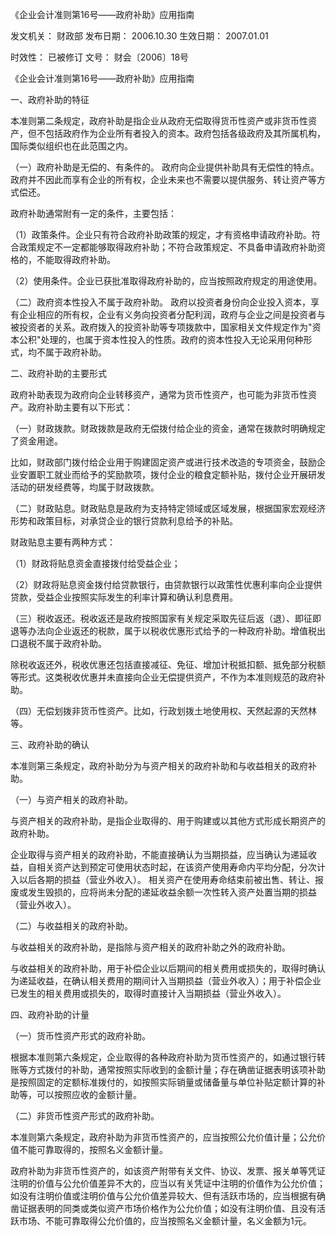 
	
		
	
《企业会计准则第16号——政府补助》应用指南
	
	
发文机关：	财政部
发布日期：	2006.10.30
生效日期：	2007.01.01
	
时效性：	已被修订
文号：	财会〔2006〕18号
	
	

	
	

	
	

《企业会计准则第16号——政府补助》应用指南

一、政府补助的特征

本准则第二条规定，政府补助是指企业从政府无偿取得货币性资产或非货币性资产，但不包括政府作为企业所有者投入的资本。政府包括各级政府及其所属机构，国际类似组织也在此范围之内。

（一）政府补助是无偿的、有条件的。 政府向企业提供补助具有无偿性的特点。政府并不因此而享有企业的所有权，企业未来也不需要以提供服务、转让资产等方式偿还。

政府补助通常附有一定的条件，主要包括：

（1）政策条件。企业只有符合政府补助政策的规定，才有资格申请政府补助。符合政策规定不一定都能够取得政府补助；不符合政策规定、不具备申请政府补助资格的，不能取得政府补助。

（2）使用条件。企业已获批准取得政府补助的，应当按照政府规定的用途使用。

（二）政府资本性投入不属于政府补助。 政府以投资者身份向企业投入资本，享有企业相应的所有权，企业有义务向投资者分配利润，政府与企业之间是投资者与被投资者的关系。政府拨入的投资补助等专项拨款中，国家相关文件规定作为"资本公积"处理的，也属于资本性投入的性质。政府的资本性投入无论采用何种形式，均不属于政府补助。

二、政府补助的主要形式

政府补助表现为政府向企业转移资产，通常为货币性资产，也可能为非货币性资产。政府补助主要有以下形式：

（一）财政拨款。财政拨款是政府无偿拨付给企业的资金，通常在拨款时明确规定了资金用途。

比如，财政部门拨付给企业用于购建固定资产或进行技术改造的专项资金，鼓励企业安置职工就业而给予的奖励款项，拨付企业的粮食定额补贴，拨付企业开展研发活动的研发经费等，均属于财政拨款。

（二）财政贴息。财政贴息是政府为支持特定领域或区域发展，根据国家宏观经济形势和政策目标，对承贷企业的银行贷款利息给予的补贴。

财政贴息主要有两种方式：

（1）财政将贴息资金直接拨付给受益企业；

（2）财政将贴息资金拨付给贷款银行，由贷款银行以政策性优惠利率向企业提供贷款，受益企业按照实际发生的利率计算和确认利息费用。

（三）税收返还。税收返还是政府按照国家有关规定采取先征后返（退）、即征即退等办法向企业返还的税款，属于以税收优惠形式给予的一种政府补助。增值税出口退税不属于政府补助。

除税收返还外，税收优惠还包括直接减征、免征、增加计税抵扣额、抵免部分税额等形式。这类税收优惠并未直接向企业无偿提供资产，不作为本准则规范的政府补助。

（四）无偿划拨非货币性资产。比如，行政划拨土地使用权、天然起源的天然林等。

三、政府补助的确认

本准则第三条规定，政府补助分为与资产相关的政府补助和与收益相关的政府补助。

（一）与资产相关的政府补助。

与资产相关的政府补助，是指企业取得的、用于购建或以其他方式形成长期资产的政府补助。

企业取得与资产相关的政府补助，不能直接确认为当期损益，应当确认为递延收益，自相关资产达到预定可使用状态时起，在该资产使用寿命内平均分配，分次计入以后各期的损益（营业外收入）。 相关资产在使用寿命结束前被出售、转让、报废或发生毁损的，应将尚未分配的递延收益余额一次性转入资产处置当期的损益（营业外收入）。

（二）与收益相关的政府补助。

与收益相关的政府补助，是指除与资产相关的政府补助之外的政府补助。

与收益相关的政府补助，用于补偿企业以后期间的相关费用或损失的，取得时确认为递延收益，在确认相关费用的期间计入当期损益（营业外收入）；用于补偿企业已发生的相关费用或损失的，取得时直接计入当期损益（营业外收入）。

四、政府补助的计量

（一）货币性资产形式的政府补助。

根据本准则第六条规定，企业取得的各种政府补助为货币性资产的，如通过银行转账等方式拨付的补助，通常按照实际收到的金额计量；存在确凿证据表明该项补助是按照固定的定额标准拨付的，如按照实际销量或储备量与单位补贴定额计算的补助等，可以按照应收的金额计量。

（二）非货币性资产形式的政府补助。

本准则第六条规定，政府补助为非货币性资产的，应当按照公允价值计量；公允价值不能可靠取得的，按照名义金额计量。

政府补助为非货币性资产的，如该资产附带有关文件、协议、发票、报关单等凭证注明的价值与公允价值差异不大的，应当以有关凭证中注明的价值作为公允价值；如没有注明价值或注明价值与公允价值差异较大、但有活跃市场的，应当根据有确凿证据表明的同类或类似资产市场价格作为公允价值；如没有注明价值、且没有活跃市场、不能可靠取得公允价值的，应当按照名义金额计量，名义金额为1元。
